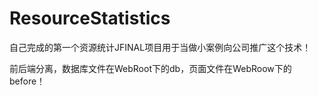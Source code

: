 # ResourceStatistics
自己完成的第一个资源统计JFINAL项目用于当做小案例向公司推广这个技术！ 

前后端分离，数据库文件在WebRoot下的db，页面文件在WebRoow下的before！
